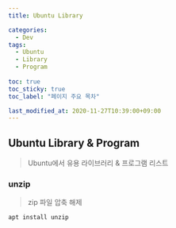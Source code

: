 ```yaml
---
title: Ubuntu Library

categories:
  - Dev
tags:
  - Ubuntu
  - Library
  - Program
  
toc: true
toc_sticky: true
toc_label: "페이지 주요 목차"

last_modified_at: 2020-11-27T10:39:00+09:00
---
```


## Ubuntu Library & Program ##

> Ubuntu에서 유용 라이브러리 & 프로그램 리스트

### unzip ###

> zip 파일 압축 해제

```bash
apt install unzip
```
